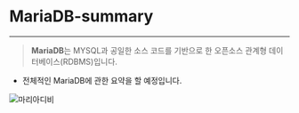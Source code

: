 # MariaDB-summary
---
> **MariaDB**는 MYSQL과 공일한 소스 코드를 기반으로 한 오픈소스 관계형 데이터베이스(RDBMS)입니다.
- 전체적인 MariaDB에 관한 요약을 할 예정입니다.

![마리아디비](https://user-images.githubusercontent.com/113106136/209856539-a5ee4cf0-2f37-4658-8967-fb11a416348f.jpg)
